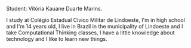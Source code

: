 Student: Vitória Kauane Duarte Marins.

I study at Colégio Estadual Cívico Militar de Lindoeste, I'm in high school and I'm 14 years old, I live in Brazil in the municipality of Lindoeste and I take Computational Thinking classes, I have a little knowledge about technology and I like to learn new things.
